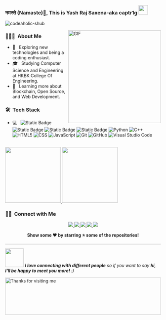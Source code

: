 ### नमस्ते (Namaste)🙏, This is Yash Raj Saxena-aka captr1g <img src="https://raw.githubusercontent.com/MartinHeinz/MartinHeinz/master/wave.gif" width="30px">
<p align="left"> <img src="https://komarev.com/ghpvc/?username=codeaholic-shub&label=Profile%20views&color=0e75b6&style=flat" alt="codeaholic-shub" /> </p>
 
<img align="right" alt="GIF" src="https://media.giphy.com/media/RbDKaczqWovIugyJmW/giphy.gif" width="300px"/>
<h3> 👨🏻‍💻 &nbsp;About Me </h3>                                                                           


- 🤔 &nbsp; Exploring new technologies and being a coding enthusiast.
- 🎓 &nbsp; Studying Computer Science and Engineering at HKBK College Of Engineering.
- 🌱 &nbsp; Learning more about Blockchain, Open Source, and Web Development.
<!-- - ✍️ &nbsp; Pursuing Technical Content Writing and some other tech stuff. -->

<h3> 🛠 &nbsp;Tech Stack</h3>

- 💻 &nbsp;
  ![Static Badge](https://img.shields.io/badge/Solidity-333333?style=flat&logo=Solidity&label=%20)
  ![Static Badge](https://img.shields.io/badge/Ethereum-333333?style=flat&logo=Ethereum)
  ![Static Badge](https://img.shields.io/badge/Ether.js-333333?style=flat&logo=Ethers&label=%20)
  ![Static Badge](https://img.shields.io/badge/Web3.js-333333?style=flat&logo=Web3.js&label=%20)
  ![Python](https://img.shields.io/badge/-Python-333333?style=flat&logo=python)
  ![C++](https://img.shields.io/badge/-C++-333333?style=flat&logo=C%2B%2B&logoColor=00599C)
  ![HTML5](https://img.shields.io/badge/-HTML5-333333?style=flat&logo=HTML5)
  ![CSS](https://img.shields.io/badge/-CSS-333333?style=flat&logo=CSS3&logoColor=1572B6)
  ![JavaScript](https://img.shields.io/badge/-JavaScript-333333?style=flat&logo=javascript)
  ![Git](https://img.shields.io/badge/-Git-333333?style=flat&logo=git)
  ![GitHub](https://img.shields.io/badge/-GitHub-333333?style=flat&logo=github)
  ![Visual Studio Code](https://img.shields.io/badge/-Visual%20Studio%20Code-333333?style=flat&logo=visual-studio-code&logoColor=007ACC)
<br/>

<a href="https://github.com/captr1g">
  <img height="180em" src="https://github-readme-stats.vercel.app/api?username=captr1g&theme=buefy&show_icons=true" />
  <img height="180em" src="https://github-readme-stats.vercel.app/api/top-langs/?username=captr1g&theme=buefy&layout=compact" />
</a>

<br/>

  <!-- <summary>:fire: GitHub Streak</summary>
 <br>
<p><img align="center" src="https://github-readme-streak-stats.herokuapp.com/?user=captr1g&" alt="captr1g" /></p>
<br><be>-->


<!-- [![Captr1g's github activity graph](https://github-readme-activity-graph.vercel.app/graph?username=Captr1g&theme=github-compact)](https://github.com/Captr1g/github-readme-activity-graph)-->



<h3> 🤝🏻 &nbsp;Connect with Me </h3>

<p align="center">
 <a href="https://www.linkedin.com/in/yash-raj-saxena-52bb27199/">
    <img src="https://img.shields.io/badge/LinkedIn-%230077B5.svg?&style=flat-square&logo=linkedin&logoColor=white">
  </a>
 <a href="https://github.com/captr1g">
    <img src="https://img.shields.io/badge/Github-%230A0A0A.svg?&style=flat-square&logo=Github&logoColor=white">  
  </a>
<a href="https://www.facebook.com/yashraj.saxena.7315">
    <img src="https://img.shields.io/badge/Facebook-%231877F2.svg?&style=flat-square&logo=facebook&logoColor=white">  
  </a>
 <a href="https://www.instagram.com/yash_raj.saxena/">
    <img src="https://img.shields.io/badge/Instagram-%23E4405F.svg?&style=flat-square&logo=instagram&logoColor=white">
  </a>
<a href="https://twitter.com/YashRajSaxena5">
    <img src="https://img.shields.io/badge/twitter-%230077D4.svg?&style=flat-square&logo=twitter&logoColor=white">
  </a>



<div align="center"><strong>Show some ❤️️ by starring ⭐ some of the repositories!</strong></div>


---

<img src="https://media.giphy.com/media/LnQjpWaON8nhr21vNW/giphy.gif" width="60"> <em><b>I love connecting with different people</b> so if you want to say <b>hi, I'll be happy to meet you more!</b> :)</em>

<img height="120" alt="Thanks for visiting me" width="100%" src="https://raw.githubusercontent.com/BrunnerLivio/brunnerlivio/master/images/marquee.svg" />
<br />
